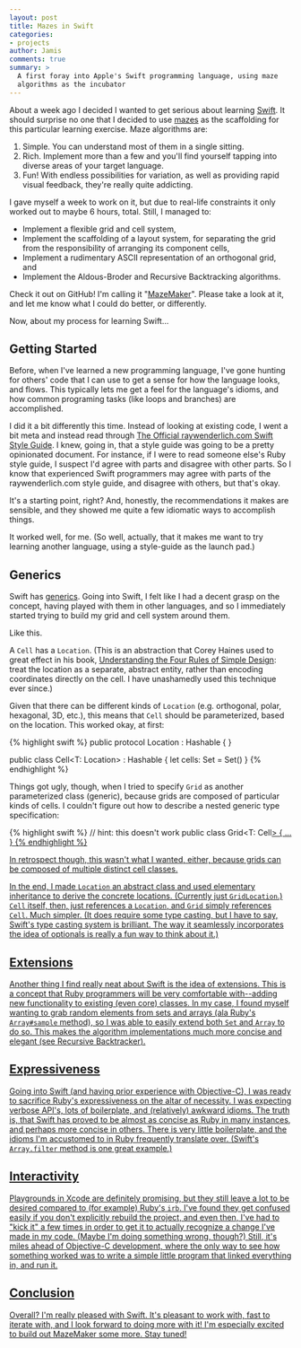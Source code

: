```yaml
---
layout: post
title: Mazes in Swift
categories:
- projects
author: Jamis
comments: true
summary: >
  A first foray into Apple's Swift programming language, using maze
  algorithms as the incubator
---
```


About a week ago I decided I wanted to get serious about learning [Swift](https://developer.apple.com/swift/). It should surprise no one that I decided to use [mazes](https://pragprog.com/book/jbmaze/mazes-for-programmers) as the scaffolding for this particular learning exercise. Maze algorithms are:

1. Simple. You can understand most of them in a single sitting.
2. Rich. Implement more than a few and you'll find yourself tapping into diverse areas of your target language.
3. Fun! With endless possibilities for variation, as well as providing rapid visual feedback, they're really quite addicting.

I gave myself a week to work on it, but due to real-life constraints it only worked out to maybe 6 hours, total. Still, I managed to:

* Implement a flexible grid and cell system,
* Implement the scaffolding of a layout system, for separating the grid from the responsibility of arranging its component cells,
* Implement a rudimentary ASCII representation of an orthogonal grid, and
* Implement the Aldous-Broder and Recursive Backtracking algorithms.

Check it out on GitHub! I'm calling it "[MazeMaker](https://github.com/jamis/MazeMaker)". Please take a look at it, and let me know what I could do better, or differently.

Now, about my process for learning Swift...

## Getting Started

Before, when I've learned a new programming language, I've gone hunting for others' code that I can use to get a sense for how the language looks, and flows. This typically lets me get a feel for the language's idioms, and how common programing tasks (like loops and branches) are accomplished.

I did it a bit differently this time. Instead of looking at existing code, I went a bit meta and instead read through [The Official raywenderlich.com Swift Style Guide](https://github.com/raywenderlich/swift-style-guide). I knew, going in, that a style guide was going to be a pretty opinionated document. For instance, if I were to read someone else's Ruby style guide, I suspect I'd agree with parts and disagree with other parts. So I know that experienced Swift programmers may agree with parts of the raywenderlich.com style guide, and disagree with others, but that's okay.

It's a starting point, right? And, honestly, the recommendations it makes are sensible, and they showed me quite a few idiomatic ways to accomplish things.

It worked well, for me. (So well, actually, that it makes me want to try learning another language, using a style-guide as the launch pad.)

## Generics

Swift has [generics](https://developer.apple.com/library/ios/documentation/Swift/Conceptual/Swift_Programming_Language/Generics.html#//apple_ref/doc/uid/TP40014097-CH26-ID179). Going into Swift, I felt like I had a decent grasp on the concept, having played with them in other languages, and so I immediately started trying to build my grid and cell system around them.

Like this.

A `Cell` has a `Location`. (This is an abstraction that Corey Haines used to great effect in his book, [Understanding the Four Rules of Simple Design](https://leanpub.com/4rulesofsimpledesign): treat the location as a separate, abstract entity, rather than encoding coordinates directly on the cell. I have unashamedly used this technique ever since.)

Given that there can be different kinds of `Location` (e.g. orthogonal, polar, hexagonal, 3D, etc.), this means that `Cell` should be parameterized, based on the location. This worked okay, at first:

{% highlight swift %}
public protocol Location : Hashable {
}

public class Cell<T: Location> : Hashable {
  let cells: Set<T> = Set()
}
{% endhighlight %}

Things got ugly, though, when I tried to specify `Grid` as another parameterized class (generic), because grids are composed of particular kinds of cells. I couldn't figure out how to describe a nested generic type specification:

{% highlight swift %}
// hint: this doesn't work
public class Grid<T: Cell<U>> { ... }
{% endhighlight %}

In retrospect though, this wasn't what I wanted, either, because grids can be composed of [multiple distinct cell classes](http://weblog.jamisbuck.org/2015/11/28/upsilon-mazes.html).

In the end, I made `Location` an abstract class and used elementary inheritance to derive the concrete locations. (Currently just [`GridLocation`](https://github.com/jamis/MazeMaker/blob/master/MazeMaker/GridLocation.swift).) `Cell` itself, then, just references a `Location`, and `Grid` simply references `Cell`. Much simpler. (It does require some type casting, but I have to say, Swift's [type casting system](https://developer.apple.com/library/ios/documentation/Swift/Conceptual/Swift_Programming_Language/TypeCasting.html#//apple_ref/doc/uid/TP40014097-CH22-ID338) is brilliant. The way it seamlessly incorporates the idea of [optionals](https://developer.apple.com/library/ios/documentation/Swift/Conceptual/Swift_Programming_Language/OptionalChaining.html#//apple_ref/doc/uid/TP40014097-CH21-ID245) is really a fun way to think about it.)

## Extensions

Another thing I find really neat about Swift is the idea of [extensions](https://developer.apple.com/library/ios/documentation/Swift/Conceptual/Swift_Programming_Language/Extensions.html#//apple_ref/doc/uid/TP40014097-CH24-ID151). This is a concept that Ruby programmers will be very comfortable with--adding new functionality to existing (even core) classes. In my case, I found myself wanting to grab random elements from sets and arrays (ala Ruby's `Array#sample` method), so I was able to easily extend both [`Set`](https://github.com/jamis/MazeMaker/blob/master/MazeMaker/Set.swift) and [`Array`](https://github.com/jamis/MazeMaker/blob/master/MazeMaker/Array.swift) to do so. This makes the algorithm implementations much more concise and elegant (see [Recursive Backtracker](https://github.com/jamis/MazeMaker/blob/master/MazeMaker/RecursiveBacktracker.swift)).

## Expressiveness

Going into Swift (and having prior experience with Objective-C), I was ready to sacrifice Ruby's expressiveness on the altar of necessity. I was expecting verbose API's, lots of boilerplate, and (relatively) awkward idioms. The truth is, that Swift has proved to be almost as concise as Ruby in many instances, and perhaps more concise in others. There is very little boilerplate, and the idioms I'm accustomed to in Ruby frequently translate over. (Swift's `Array.filter` method is one great example.)

## Interactivity

Playgrounds in Xcode are definitely promising, but they still leave a lot to be desired compared to (for example) Ruby's `irb`. I've found they get confused easily if you don't explicitly rebuild the project, and even then, I've had to "kick it" a few times in order to get it to actually recognize a change I've made in my code. (Maybe I'm doing something wrong, though?) Still, it's miles ahead of Objective-C development, where the only way to see how something worked was to write a simple little program that linked everything in, and run it.

## Conclusion

Overall? I'm really pleased with Swift. It's pleasant to work with, fast to iterate with, and I look forward to doing more with it! I'm especially excited to build out [MazeMaker](https://github.com/jamis/MazeMaker) some more. Stay tuned!
